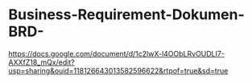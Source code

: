 # Business-Requirement-Dokumen-BRD-


https://docs.google.com/document/d/1c2lwX-l4OObLRvOUDLI7-AXXfZ18_mQx/edit?usp=sharing&ouid=118126643013582596622&rtpof=true&sd=true
